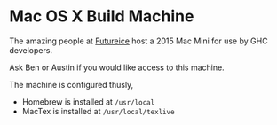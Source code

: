 # Mac OS X Build Machine



The amazing people at [
Futureice](http://futurice.com/) host a 2015 Mac Mini for use by GHC developers.



Ask Ben or Austin if you would like access to this machine.



The machine is configured thusly,


- Homebrew is installed at `/usr/local`
- MacTex is installed at `/usr/local/texlive`
